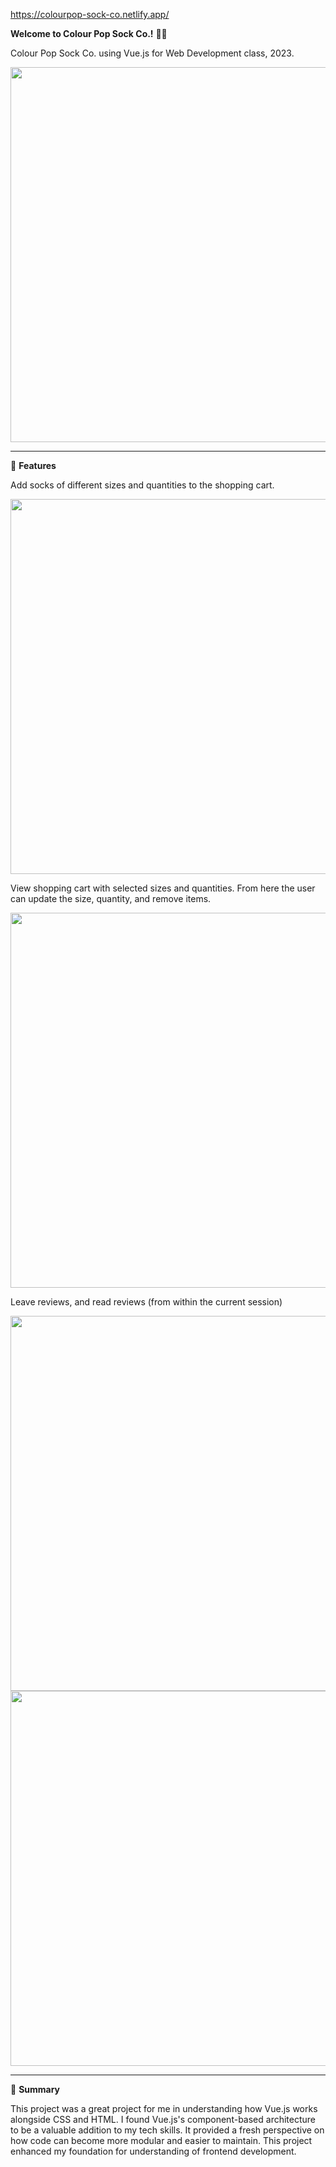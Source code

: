 https://colourpop-sock-co.netlify.app/


**Welcome to Colour Pop Sock Co.!** 🧦💥

Colour Pop Sock Co. using Vue.js for Web Development class, 2023.

<img src="https://github.com/yllomssim/ColourPop-Sock-Co/assets/142194837/bd04b23a-0afd-4081-b7e8-e89163b19ea4" height="600"><br>

***
🚀 **Features**

Add socks of different sizes and quantities to the shopping cart.

<img src="https://github.com/yllomssim/ColourPop-Sock-Co/assets/142194837/47fa4738-88b0-4b98-b30a-c598286fb6d8" height="600"><br>

View shopping cart with selected sizes and quantities. From here the user can update the size, quantity, and remove items.

<img src="https://github.com/yllomssim/ColourPop-Sock-Co/assets/142194837/fe2525ef-81f9-4808-8188-1b92933ad507" height="600"><br>

Leave reviews, and read reviews (from within the current session)

<img src="https://github.com/yllomssim/ColourPop-Sock-Co/assets/142194837/7c44ca11-690a-42ca-8956-f6344cc61b9a" height="600">
<img src="https://github.com/yllomssim/ColourPop-Sock-Co/assets/142194837/9b2bd1b5-8848-47aa-a857-061b99991fa3" height="600">

***
💬 **Summary**

This project was a great project for me in understanding how Vue.js works alongside CSS and HTML. I found Vue.js's component-based architecture to be a valuable addition to my tech skills. It provided a fresh perspective on how code can become more modular and easier to maintain. This project enhanced my foundation for understanding of frontend development.
